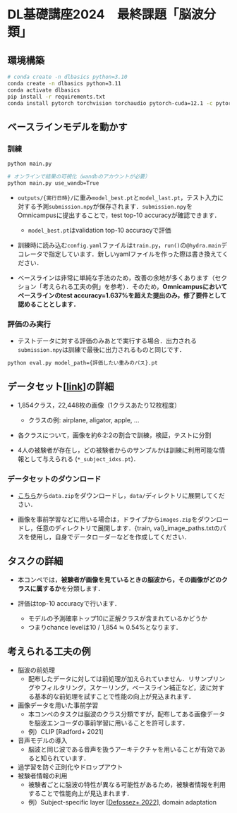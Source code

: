 # DL基礎講座2024　最終課題「脳波分類」

## 環境構築

```bash
# conda create -n dlbasics python=3.10
conda create -n dlbasics python=3.11
conda activate dlbasics
pip install -r requirements.txt
conda install pytorch torchvision torchaudio pytorch-cuda=12.1 -c pytorch -c nvidia # Added by TY to avoid the CUDA error
```

## ベースラインモデルを動かす

### 訓練

```bash
python main.py

# オンラインで結果の可視化（wandbのアカウントが必要）
python main.py use_wandb=True
```

- `outputs/{実行日時}/`に重み`model_best.pt`と`model_last.pt`，テスト入力に対する予測`submission.npy`が保存されます．`submission.npy`をOmnicampusに提出することで，test top-10 accuracyが確認できます．

  - `model_best.pt`はvalidation top-10 accuracyで評価

- 訓練時に読み込む`config.yaml`ファイルは`train.py`，`run()`の`@hydra.main`デコレータで指定しています．新しいyamlファイルを作った際は書き換えてください．

- ベースラインは非常に単純な手法のため，改善の余地が多くあります（セクション「考えられる工夫の例」を参考）．そのため，**Omnicampusにおいてベースラインのtest accuracy=1.637%を超えた提出のみ，修了要件として認めることとします．**

### 評価のみ実行

- テストデータに対する評価のみあとで実行する場合．出力される`submission.npy`は訓練で最後に出力されるものと同じです．

```bash
python eval.py model_path={評価したい重みのパス}.pt
```

## データセット[[link](https://openneuro.org/datasets/ds004212/versions/2.0.0)]の詳細

- 1,854クラス，22,448枚の画像（1クラスあたり12枚程度）
  - クラスの例: airplane, aligator, apple, ...

- 各クラスについて，画像を約6:2:2の割合で訓練，検証，テストに分割

- 4人の被験者が存在し，どの被験者からのサンプルかは訓練に利用可能な情報として与えられる (`*_subject_idxs.pt`)．

### データセットのダウンロード

- [こちら](https://drive.google.com/drive/folders/1pgfVamCtmorUJTQejJpF8GhvwXa67rB9?usp=sharing)から`data.zip`をダウンロードし，`data/`ディレクトリに展開してください．

- 画像を事前学習などに用いる場合は，ドライブから`images.zip`をダウンロードし，任意のディレクトリで展開します．{train, val}_image_paths.txtのパスを使用し，自身でデータローダーなどを作成してください．

## タスクの詳細

- 本コンペでは，**被験者が画像を見ているときの脳波から，その画像がどのクラスに属するか**を分類します．

- 評価はtop-10 accuracyで行います．
  - モデルの予測確率トップ10に正解クラスが含まれているかどうか
  - つまりchance levelは10 / 1,854 ≒ 0.54%となります．

## 考えられる工夫の例

- 脳波の前処理
  - 配布したデータに対しては前処理が加えられていません．リサンプリングやフィルタリング，スケーリング，ベースライン補正など，波に対する基本的な前処理を試すことで性能の向上が見込まれます．
- 画像データを用いた事前学習
  - 本コンペのタスクは脳波のクラス分類ですが，配布してある画像データを脳波エンコーダの事前学習に用いることを許可します．
  - 例）CLIP [Radford+ 2021]
- 音声モデルの導入
  - 脳波と同じ波である音声を扱うアーキテクチャを用いることが有効であると知られています．
- 過学習を防ぐ正則化やドロップアウト
- 被験者情報の利用
  - 被験者ごとに脳波の特性が異なる可能性があるため，被験者情報を利用することで性能向上が見込まれます．
  - 例）Subject-specific layer [[Defossez+ 2022](https://arxiv.org/pdf/2208.12266)], domain adaptation
